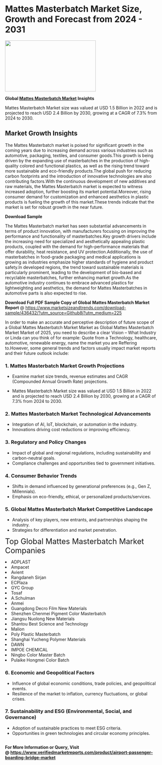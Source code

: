 <H1>Mattes Masterbatch Market Size, Growth and Forecast from 2024 - 2031</H1><img class="aligncenter size-medium wp-image-584254" src="https://thirdeyenews.in/wp-content/uploads/2024/09/Global-Market-Research-300x168.jpeg" alt="" width="300" height="168" /><p><strong>Global&nbsp;<a href="https://www.marketsizeandtrends.com/download-sample/436432/?utm_source=Github8j?utm_medium=225">Mattes Masterbatch Market</a> Insights</strong></p><p>Mattes Masterbatch Market size was valued at USD 1.5 Billion in 2022 and is projected to reach USD 2.4 Billion by 2030, growing at a CAGR of 7.3% from 2024 to 2030.</p><p><h2>Market Growth Insights</h2> <p>The Mattes Masterbatch market is poised for significant growth in the coming years due to increasing demand across various industries such as automotive, packaging, textiles, and consumer goods.This growth is being driven by the expanding use of masterbatches in the production of high-quality colored and functional plastics, as well as the rising trend toward more sustainable and eco-friendly products.The global push for reducing carbon footprints and the introduction of innovative technologies are also contributing factors.With the continuous development of new additives and raw materials, the Mattes Masterbatch market is expected to witness increased adoption, further boosting its market potential.Moreover, rising consumer demand for customization and enhanced aesthetics in plastic products is fueling the growth of this market.These trends indicate that the market is set for robust growth in the near future.</p> <p><strong>Download Sample</strong></p> <p>The Mattes Masterbatch market has seen substantial advancements in terms of product innovation, with manufacturers focusing on improving the performance and functionality of masterbatches.Key growth drivers include the increasing need for specialized and aesthetically appealing plastic products, coupled with the demand for high-performance materials that offer durability, heat resistance, and UV protection.Additionally, the use of masterbatches in food-grade packaging and medical applications is growing as industries emphasize higher standards of hygiene and product safety.In developed regions, the trend toward sustainable materials is particularly prominent, leading to the development of bio-based and recyclable masterbatches, further enhancing market growth.As the automotive industry continues to embrace advanced plastics for lightweighting and aesthetics, the demand for Mattes Masterbatches in automotive parts is also expected to rise.<p><span class=""><strong>Download Full PDF Sample Copy of Global Mattes Masterbatch Market Report</strong> @ <a href="https://www.marketsizeandtrends.com/download-sample/436432/?utm_source=Github8j?utm_medium=225" target="_blank">https://www.marketsizeandtrends.com/download-sample/436432/?utm_source=Github8j?utm_medium=225</a></span></p><p>In order to make an accurate and perceptive description of future scope of a Global&nbsp;Mattes Masterbatch Market Market as Global&nbsp;Mattes Masterbatch Market Market of 2025, you need to describe a clear Vision &ndash; What Industry or Linda can you think of for example: Quote from a Technology, healthcare, automotive, renewable energy, name the market you are Reffering to.However, some general trends and factors usually impact market reports and their future outlook include:</p><h3>1.&nbsp;<strong>Mattes Masterbatch Market Growth Projections</strong></h3><ul><li>Examine market size trends, revenue estimates and CAGR (Compounded Annual Growth Rate) projections.</li><li><p>Mattes Masterbatch Market size was valued at USD 1.5 Billion in 2022 and is projected to reach USD 2.4 Billion by 2030, growing at a CAGR of 7.3% from 2024 to 2030.</p></li></ul><h3>2.&nbsp;<strong>Mattes Masterbatch Market Technological Advancements</strong></h3><ul><li>Integration of AI, IoT, blockchain, or automation in the industry.</li><li>Innovations driving cost reductions or improving efficiency.</li></ul><h3>3.&nbsp;<strong>Regulatory and Policy Changes</strong></h3><ul><li>Impact of global and regional regulations, including sustainability and carbon-neutral goals.</li><li>Compliance challenges and opportunities tied to government initiatives.</li></ul><h3>4.&nbsp;<strong>Consumer Behavior Trends</strong></h3><ul><li>Shifts in demand influenced by generational preferences (e.g., Gen Z, Millennials).</li><li>Emphasis on eco-friendly, ethical, or personalized products/services.</li></ul><h3>5.&nbsp;<strong>Global Mattes Masterbatch Market Competitive Landscape</strong></h3><ul><li>Analysis of key players, new entrants, and partnerships shaping the industry.</li><li>Strategies for differentiation and market penetration.</li></ul><p data-pm-slice="1 1 []"><span style="color: inherit; font-family: inherit; font-size: 25px;">Top Global Mattes Masterbatch Market Companies</span></p><div class="" data-test-id=""><p><li>ADPLAST</li><li> Ampacet</li><li> Avient</li><li> Rangdaneh Sirjan</li><li> ECPlaza</li><li> GYC Group</li><li> Tosaf</li><li> A.Schulman</li><li> Anmei</li><li> Guangdong Decro Film New Materials</li><li> Shenzhen Chenmei Pigment Color Masterbatch</li><li> Jiangsu Nuolong New Materials</li><li> Shantou Best Science and Technology</li><li> Malion</li><li> Poly Plastic Masterbatch</li><li> Shanghai Yucheng Polymer Materials</li><li> DAWN</li><li> IMPOE CHEMICAL</li><li> Ningbo Color Master Batch</li><li> Pulaike Hongmei Color Batch</li></p></div><h3>6.&nbsp;<strong>Economic and Geopolitical Factors</strong></h3><ul><li>Influence of global economic conditions, trade policies, and geopolitical events.</li><li>Resilience of the market to inflation, currency fluctuations, or global crises.</li></ul><h3>7.&nbsp;<strong>Sustainability and ESG (Environmental, Social, and Governance)</strong></h3><ul><li>Adoption of sustainable practices to meet ESG criteria.</li><li>Opportunities in green technologies and circular economy principles.</li></ul><h2><strong style="font-size: 14px;">For More Information or Query, Visit @&nbsp;</strong><a style="background-color: #ffffff; font-size: 14px;" href="https://www.marketsizeandtrends.com/report/mattes-masterbatch-market/" target="_blank">https://www.verifiedmarketreports.com/product/airport-passenger-boarding-bridge-market</a></h2>